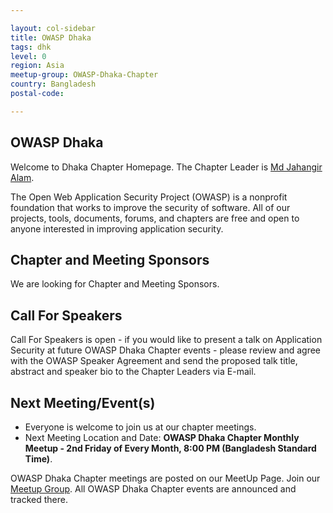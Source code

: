 ```yaml
---

layout: col-sidebar
title: OWASP Dhaka
tags: dhk
level: 0
region: Asia
meetup-group: OWASP-Dhaka-Chapter
country: Bangladesh
postal-code: 

---
```


## OWASP Dhaka

Welcome to Dhaka Chapter Homepage. The Chapter Leader is [Md Jahangir Alam](mailto:jahangir.alam@owasp.org).

The Open Web Application Security Project (OWASP) is a nonprofit foundation that works to improve the security of software. All of our projects, tools, documents, forums, and chapters are free and open to anyone interested in improving application security.

## Chapter and Meeting Sponsors

We are looking for Chapter and Meeting Sponsors.

## Call For Speakers

Call For Speakers is open - if you would like to present a talk on Application Security at future OWASP Dhaka Chapter events - please review and agree with the OWASP Speaker Agreement and send the proposed talk title, abstract and speaker bio to the Chapter Leaders via E-mail.

## Next Meeting/Event(s)

- Everyone is welcome to join us at our chapter meetings.
- Next Meeting Location and Date: **OWASP Dhaka Chapter Monthly Meetup - 2nd Friday of Every Month, 8:00 PM (Bangladesh Standard Time)**.

OWASP Dhaka Chapter meetings are posted on our MeetUp Page.
Join our [Meetup Group](https://www.meetup.com/OWASP-Dhaka-Chapter/). All OWASP Dhaka Chapter events are announced and tracked there.
